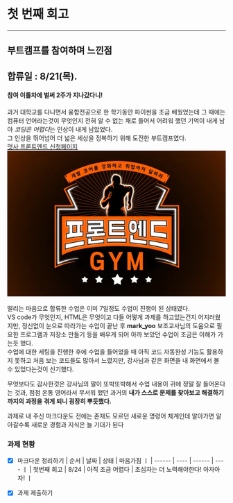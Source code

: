 # 첫 번째 회고
***
## 부트캠프를 참여하며 느낀점
 ## 합류일 : 8/21(목).
 #### 참여 이틀차에 벌써 2주가 지나갔다니!

과거 대학교를 다니면서 융합전공으로 한 학기동안 파이썬을 조금 배웠었는데 그 때에는 컴퓨터 언어라는것이 무엇인지 전혀 알 수 없는 채로 들어서 어려워 했던 기억이 내게 남아 *코딩은 어렵다*는 인상이 내게 남았었다.<br>그 인상을 뛰어넘어 더 넓은 세상을 정복하기 위해 도전한 부트캠프였다.<br>
 [멋사 프론트엔드 신청페이지](https://bootcamp.likelion.net/school/kdt-frontend-15th)  
 ![멋쟁이 사자처럼 프론트엔드 로고](/src/assets/profiles/thumbnail_3_2_FEB_15th.webp)

떨리는 마음으로 합류한 수업은 이미 7일정도 수업이 진행이 된 상태였다.  
VS code가 무엇인지, HTML은 무엇이고 다들 어떻게 과제를 하고있는건지 어지러웠지만, 정신없이 눈으로 따라가는 수업이 끝난 후 **mark_yoo** 보조교사님의 도움으로 필요한 프로그램과 저장소 만들기 등을 배우게 되어 아까 보았던 수업이 조금은 이해가 가는듯 했다.  
수업에 대한 세팅을 진행한 후에 수업을 들어었을 때 아직 코드 자동완성 기능도 활용하지 못하고 처음 보는 코드들도 많아서 느렸지만, 강사님과 같은 화면을 내 화면에서 볼 수 있었다는것이 신기했다.<br>

무엇보다도 감사한것은  강사님의 말이 또박또박해서 수업 내용이 귀에 정말 잘 들어온다는 것과, 점점 온통 영어라서 무서워 했던 과거의 **내가 스스로 문제를 찾아보고 해결하기까지의 과정을 겪게 되니 굉장히 뿌듯했다.**

과제로 내 주신 마크다운도 전에는 존재도 모르던 새로운 명령어 체계인데 알아가면 알아갈수록 <!--기존에 배운것과 혼동할 경우가 많겠지만--> 새로운 경험과 지식은 늘 기대가 된다

 ### 과제 현황
   - [x] 마크다운 정리하기
      | 순서   | 날짜 | 상태   | 마음가짐 ㅣ
      | ------ | ---- | ------ | ---- ㅣ
      | 첫번째 회고 | 8/24 | 아직 조금 어렵다 | 초심자는 더 노력해야한다! 아자아자! ㅣ
   - [x] 과제 제출하기

